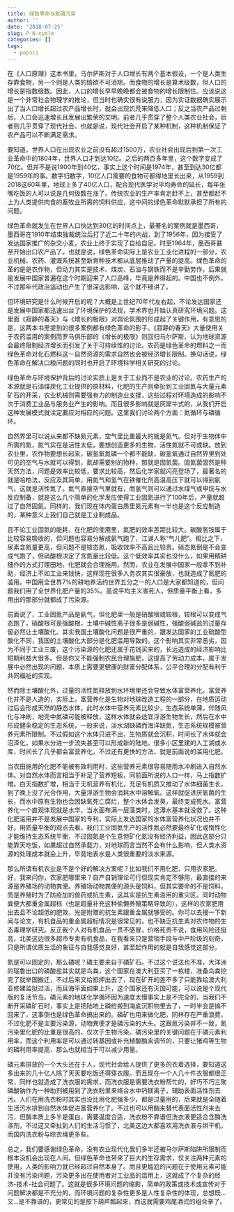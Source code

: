 ```yaml
---
title: 绿色革命与氮磷污染
author: ''
date: '2018-07-25'
slug: P-N-cycle
categories: []
tags:
  - popsci
---
```


在《人口原理》这本书里，马尔萨斯对于人口增长有两个基本假设，一个是人类生存靠食物，另一个则是人类的情欲不可消除。而食物的增长是算术级数，但人口的增长是指数级数。因此，人口的增长早早晚晚都会被食物的增长限制住。应该说这是一个非常社会物理学的推论，但当时也确实很有说服力，因为实证数据确实展示出了当人口增长超过农产品增长时，就会出现饥荒来降低人口；反之当农产品过剩后，人口会迅速增长且发展出繁荣的文明。前者几乎贯穿了整个人类农业社会，后者则几乎贯穿了现代社会。也就是说，现代社会开启了某种机制，这种机制保证了农产品可以不断满足需求。

要知道，世界人口在出现农业之前没有超过1500万，农业社会出现后到第一次工业革命中的1804年，世界人口才到达10亿。之后的两百多年里，这个数字变成了70亿。但并不是说1900年到40亿，事实上这个时间是1974年，甚至到达30亿都是1959年的事。数字归数字，10亿人口需要的食物可都得地里长出来，从1959到2018这60年里，地球上多了40亿人口，配合现代医学对平均寿命的延长，每年张嘴吃饭的人可以说是几何级数在涨了。传统农业的生产率肯定赶不上，甚至都赶不上为人类提供肉食的畜牧业所需的饲料供应，这中间的绿色革命默默承担了所有的问题。

绿色革命就发生在世界人口快达到30亿的时间点上，最著名的案例就是墨西哥，墨西哥在1910年结束独裁统治后打了近二十年的内战，到了1956年，因为接受了发达国家推广的杂交小麦，农业上终于实现了自给自足。时至1964年，墨西哥甚至开始出口农产品了。也就是说，绿色革命实际上是农业工业化进程的一部分，农业机械、农药、灌溉系统甚至新育种技术都从底层推动了产量的提高。绿色革命的革的是是农作物，但动力其实是技术、煤炭、石油与钢铁而不是辛勤劳作，后果就是发展中国家普遍在这个时期迎来了人口高峰，毕竟是养得起的。中国也不例外，不过那年代政治运动也产生了很深远影响，这个就不细讲了。

但环境研究是什么时候开启的呢？大概是上世纪70年代左右起，不论发达国家还是发展中国家都迅速出台了环境保护的法规，学术界也开始认真研究环境问题。这里面《寂静的春天》与《增长的极限》对舆论氛围的形成起了关键作用，有意思的是，这两本书里提到的很多案例都有绿色革命的影子。《寂静的春天》大量使用关于农药滥用的案例而罗马俱乐部的《增长的极限》则回归马尔萨斯，认为地球资源会最终限制经济增长而引发了关于可持续性的讨论。农药是绿色革命的燃料之一而绿色革命对化石燃料这一自然资源的需求自然也会被经济增长限制。换句话说，绿色革命在解决口粮问题的同时也开启了环境科学相关研究的讨论。

绿色革命与环境保护背后的讨论实质上是关于工业而不是农业的讨论。农药生产的本源就是石油煤炭化工业提供的原材料，化肥的生产则牵扯到工业固氮与大量元素矿石的开采，农业机械则需要强有力的制造业支撑，这些过程对环境造成的影响不次于消费工业品与服务业产生的影响。而且很多影响就是灰犀牛式的，从我们开启这种发展模式就注定要应对相应的问题。这里我们讨论两个方面：氮循环与磷循环。

自然界里可以说从来都不缺氮元素，空气里比重最大的就是氮气。但对于生物体中所需的氮，氮气实在是活性太低，要想创造更多的生物，活性氮就不可或缺。放到农业里，农作物要想长起来，碳氢氧氮磷一个都不能缺，碳氢氧通过自然界里到处可见的空气与水就可以得到，氮却需要别的物种，那就是固氮菌。固氮菌固然是种天然方法，问题是效率比较低，要求比较高，然后化学家就闪亮登场了，最著名的就是哈柏法，反应及其简单，用氮气和氢气在铁催化剂高温高压下就可以得到氨气，这就是活性氮了。氮气直接空气里就有，而氢气则可以通过水煤气或甲烷与水反应制备，就是这么几个简单的化学发应使得工业固氮进行了100年后，产量就超过了自然固氮。同样的，我们现在体内蛋白质里氮元素有一半也是这个反应制造的，某种意义上我们自己就是工业制成品。

且不论工业固氮的能耗，在化肥的使用里，氮肥的效率差距比较大。碳酸氢铵属于比较容易吸收的，但问题也容易分解成氨气跑了，江湖人称“气儿肥”。相比之下，尿素含氮量更高，但问题不是铵态氮，吸收效率不高且比较贵。硝态氮倒是不会变成气跑了，但硝酸根决定了含氮量比较低。这个低效率其实也没什么，如果用精耕细作的方式打理田地，化肥就会合理施用。然而，农业在发展中国家一般拿不到补助，经济上不如工业来钱快，这样现在很多人务农其实很豪放，也就造成了氮肥的滥用。中国用全世界7%的耕地养活约世界五分之一的人口是大家都知道的，但问题我们用了全世界化肥产量的35%。虽说平均主义害死人，但质量平衡上看，多用出的那部分就都成了污染源。

前面说了，工业固氮产品是氨气，但化肥里一般是硝酸根或铵根，铵根可以变成气态跑了，硝酸根可是强酸根，土壤中碱性离子很多是弱碱性，强酸弱碱盐的过量存留必然让土壤酸化。其实我国土壤酸化问题是很严重的，跟发达国家的工业硫酸型酸化不同，我国的土壤酸化大部分是化肥滥用导致的。这个影响其实非常恶劣，因为不同于工业三废，这个污染源的化肥还属于花钱买来的，长远造成的经济影响比短期利益大很多。但是你又不能强制农民合理施肥，这提高了劳动力成本，属于发展中必然出现的问题，本质上需要更健康的财富分配体系，公平合理的分配有利于共同福祉的实现。

然而除土壤酸化外，过量的活性氮释放到水环境里还会导致水体富营养化。富营养化并不是人造的，实际上，富营养化是生物对地球改造工程的一部分，在地质运动过后会形成天然的静态水体，此时水体中营养元素比较少，生态系统单薄。伴随风化与冲刷，地壳中氮磷可能被释放，这样水体就会适宜浮游生物生长，然后在水中形成健全稳定的生态系统，一般来说，淡水湖缺磷而海洋缺氮，生态系统规模被营养元素所限制。不过假如这个水体只进不出，生物质就会沉积，时间长了水体就会沼泽化，如果水分进一步流失甚至可以形成新的陆地。很多小区里建的人工湖或水库，时间长了几乎都会富营养化，不过还有更快的方法，就是前面说的滥用化肥。

当农田施用的化肥不能被有效利用时，这些营养元素很容易随雨水冲刷进入自然水体。对自然水体而言相当于补足了营养短板，同前面所说的人口一样，马上指数扩增。白天指数扩增，相当于无机营养有机化，充足有机质又推动了水体细菌生长，到了晚上没了光合作用，大量浮游生物会消耗水中溶解氧。这样就促进厌氧菌的生长，而水中原有生物也会因缺氧死亡腐烂，整个水体会发臭，最终变成死水。富营养化一个直观体现就是水华，当水面布满一层藻类时，这潭水基本就没救了。这种化肥滥用并不是发展中国家的专利，实际上发达国家的水体富营养化状况也并不好。用质量平衡的观点去看，我们工业固氮生产的活性氮必然要最终矿化或惰性化才能维持生态系统平衡，不过固氮是个生意但矿化氮没有经济利益，因此这部分只能靠天吃饭，如果超过自然承载力，对地球而言当然不会有什么影响，但人类水资源的处理成本就会上升，毕竟地表水是人类很重要的淡水来源。

那么所谓有机农业是不是个好的解决方案呢？比如我们不用化肥，只用农家肥。好，我来问你，农家肥哪里来？自产自销理论可行但现实肯定不够用，最直接的来源是养殖场的动物粪便。养殖场动物粪便的源头是饲料，但其实要命的不是饲料，而是养殖时为了防疫加的兽药或抗生素，这其实是抗生素滥用的重灾区。同时动物粪便大都重金属超标（也是超量补充这种偷懒养殖策略导致的），这样的农家肥用出去且不论超低的肥效，光是附赠的抗生素跟重金属就够受的。你可以去搜一下新闻与论文，有机食品的重金属超标情况是很常见的，也不缺乏抗生素对农作物的生态毒理学研究。反正我个人对有机食品一贯不感冒，价格死贵不说，食用风险还挺高，北美这边很多超市专卖有机食品，在我看来只是营销手段与中产阶级的刻奇，只是所谓优质生活的象征与自我感觉良好，甚至起作用的就是自我感觉这部分。

氮是可以固定的，那么磷呢？磷主要来自于磷矿石。不过这个说法也不准，大洋洲的瑙鲁出口的磷酸盐其实就是鸟粪，这个国家在澳大利亚买了一栋楼，准备鸟粪挖完了就举国搬迁，不过后来又给抵押出去了，现在矿开的差不多了只能靠给澳大利亚修建监狱过活，而且海平面如果上升，这个国家还有灭国可能，可以说是个现代版的复活节岛。磷元素的地球化学循环因为速度太慢事实上是不完全的，当我们不断开采磷矿石时，事实上是把陆地上磷给搬到海底沉积物里去了，一时半会是搞不回来了，这事倒也是绿色革命搞出来的。磷矿也用来做化肥，同样存在严重浪费，不过化肥不是主要污染源，动物粪便才是磷污染的大头。这跟氮污染并不一致，氮污染里化肥的比重是很高的，仅次于生物污染。磷污染里的关键问题在于磷元素利用率，而这个利用率是可以通过转基因或补充植酸酶来调节的，只要让猪鸡等生物的磷利用率提高，那么也就相当于可以减少用量。

磷元素排放的一个大头还在于人，现代社会给人提供了更多的衣着选择，要知道这多出来的几十亿人除了天天要吃饭还得穿衣服。而且现在一个人几十件衣服都很正常，同样也就造成了洗衣服的需求，而洗衣服是需要洗衣粉帮忙的，好巧不巧三聚磷酸钠作为一种助剂被用到了洗衣粉里来络合水中钙镁离子，辅助表面活性剂去污。人们在用洗衣粉时其实也没比用化肥强多少，都是过量用的，后果就是全随着生活污水排到自然水体促进富营养化了。不过也可以用酶来替代表面活性剂来去污，但酶本质上多半是蛋白，需要温度合适，洗衣粉不靠谱但洗衣液更适合含酶洗涤剂，不过这又牵扯到人们的生活习惯了，北美这边大都喜欢用洗衣液与烘干机，而国内洗衣粉与晾衣绳更多些。

总之，我们要感谢绿色革命，没有农业现代化我们多半还被马尔萨斯陷阱所限制而根本没机会出现在人间。但绿色革命也带来了巨大的生存需求，仅关注两种元素的使用，人类的影响力就已经超过自然本身了。而且更尴尬的问题在于使用元素可能并没有污染问题，污染更多出在使用者对工业品的滥用上，这就成了个复杂的经济-技术-社会问题了。这就是很多环境问题的缩影，简单的政策或技术或宣传对于问题解决都是不充分的，而环境问题的复杂性更多是人性复杂性的体现，总想既...又...是不靠谱的，更常见的是按下葫芦瓢起来，而这就需要鸡尾酒式的组合拳了。
